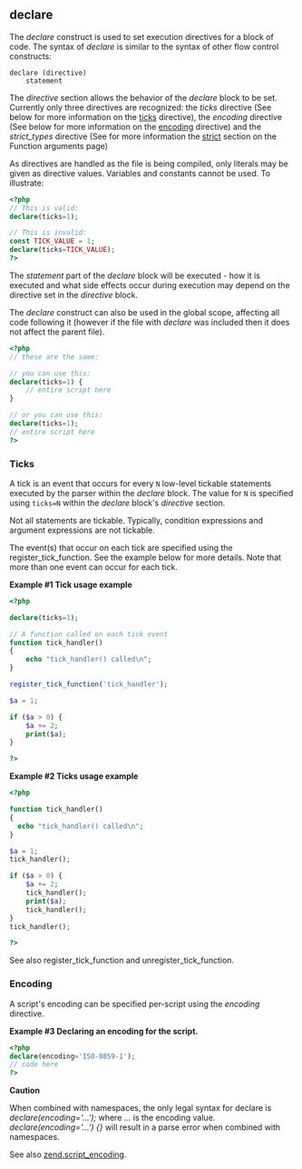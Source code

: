 declare
-------

The *declare* construct is used to set execution directives for a block
of code. The syntax of *declare* is similar to the syntax of other flow
control constructs:

    declare (directive)
        statement

The *directive* section allows the behavior of the *declare* block to be
set. Currently only three directives are recognized: the *ticks*
directive (See below for more information on the
<a href="/control-structures/declare.html#control-structures.declare.ticks" class="link">ticks</a>
directive), the *encoding* directive (See below for more information on
the
<a href="/control-structures/declare.html#control-structures.declare.encoding" class="link">encoding</a>
directive) and the *strict\_types* directive (See for more information
the
<a href="/language/types/declarations.html#language.types.declarations.strict" class="link">strict</a>
section on the Function arguments page)

As directives are handled as the file is being compiled, only literals
may be given as directive values. Variables and constants cannot be
used. To illustrate:

``` php
<?php
// This is valid:
declare(ticks=1);

// This is invalid:
const TICK_VALUE = 1;
declare(ticks=TICK_VALUE);
?>
```

The *statement* part of the *declare* block will be executed - how it is
executed and what side effects occur during execution may depend on the
directive set in the *directive* block.

The *declare* construct can also be used in the global scope, affecting
all code following it (however if the file with *declare* was included
then it does not affect the parent file).

``` php
<?php
// these are the same:

// you can use this:
declare(ticks=1) {
    // entire script here
}

// or you can use this:
declare(ticks=1);
// entire script here
?>
```

### Ticks

A tick is an event that occurs for every `N` low-level tickable
statements executed by the parser within the *declare* block. The value
for `N` is specified using `ticks=N` within the *declare* block's
*directive* section.

Not all statements are tickable. Typically, condition expressions and
argument expressions are not tickable.

The event(s) that occur on each tick are specified using the <span
class="function">register\_tick\_function</span>. See the example below
for more details. Note that more than one event can occur for each tick.

**Example \#1 Tick usage example**

``` php
<?php

declare(ticks=1);

// A function called on each tick event
function tick_handler()
{
    echo "tick_handler() called\n";
}

register_tick_function('tick_handler');

$a = 1;

if ($a > 0) {
    $a += 2;
    print($a);
}

?>
```

**Example \#2 Ticks usage example**

``` php
<?php

function tick_handler()
{
  echo "tick_handler() called\n";
}

$a = 1;
tick_handler();

if ($a > 0) {
    $a += 2;
    tick_handler();
    print($a);
    tick_handler();
}
tick_handler();

?>
```

See also <span class="function">register\_tick\_function</span> and
<span class="function">unregister\_tick\_function</span>.

### Encoding

A script's encoding can be specified per-script using the *encoding*
directive.

**Example \#3 Declaring an encoding for the script.**

``` php
<?php
declare(encoding='ISO-8859-1');
// code here
?>
```

**Caution**

When combined with namespaces, the only legal syntax for declare is
*declare(encoding='...');* where *...* is the encoding value.
*declare(encoding='...') {}* will result in a parse error when combined
with namespaces.

See also
<a href="/ini/core.html#ini.zend.script-encoding" class="link">zend.script_encoding</a>.
